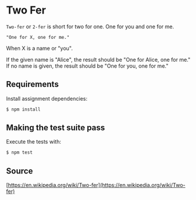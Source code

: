 # Two Fer

`Two-fer` or `2-fer` is short for two for one. One for you and one for me.

```text
"One for X, one for me."
```

When X is a name or "you".

If the given name is "Alice", the result should be "One for Alice, one for me."
If no name is given, the result should be "One for you, one for me."

## Requirements

Install assignment dependencies:

```bash
$ npm install
```

## Making the test suite pass

Execute the tests with:

```bash
$ npm test
```

## Source

[https://en.wikipedia.org/wiki/Two-fer](https://en.wikipedia.org/wiki/Two-fer)
